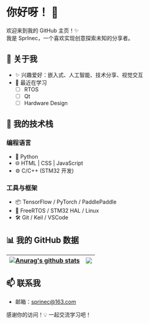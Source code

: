 # 你好呀！ 👋

欢迎来到我的 GitHub 主页！✨  
我是 SprInec，一个喜欢实现创意探索未知的分享者。

## 🚀 关于我

- ✨ 兴趣爱好：嵌入式、人工智能、技术分享、视觉交互
- 🌱 最近在学习
  - [ ] RTOS
  - [ ] Qt
  - [ ] Hardware Design

## 🔧 我的技术栈

### 编程语言
- 🐍 Python
- 🌐 HTML | CSS | JavaScript
- ⚙️ C/C++ (STM32 开发)

### 工具与框架
- 📦 TensorFlow / PyTorch / PaddlePaddle
- 🌟 FreeRTOS / STM32 HAL / Linux
- 🛠️ Git / Keil / VSCode  

## 📊 我的 GitHub 数据
<div align="center">
  
| <a href="https://github.com/anuraghazra/github-readme-stats"><img align="center" src="https://github-readme-stats.vercel.app/api?username=SprInec&show_icons=true&include_all_commits=true&hide_border=true" alt="Anurag's github stats" /></a> | <a href="https://github.com/anuraghazra/github-readme-stats"><img align="center" src="https://github-readme-stats.vercel.app/api/top-langs/?username=SprInec&layout=compact&hide_border=true" /></a> |
| ------------- | ------------- |

</div>

## 📫 联系我

- 邮箱：sprinec@163.com

感谢你的访问！💡 一起交流学习吧！
